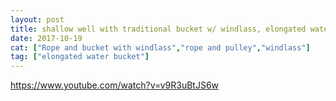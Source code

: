 ```yaml
---
layout: post
title: shallow well with traditional bucket w/ windlass, elongated water carrier
date: 2017-10-19
cat: ["Rope and bucket with windlass","rope and pulley","windlass"]
tag: ["elongated water bucket"]
---
```


https://www.youtube.com/watch?v=v9R3uBtJS6w
